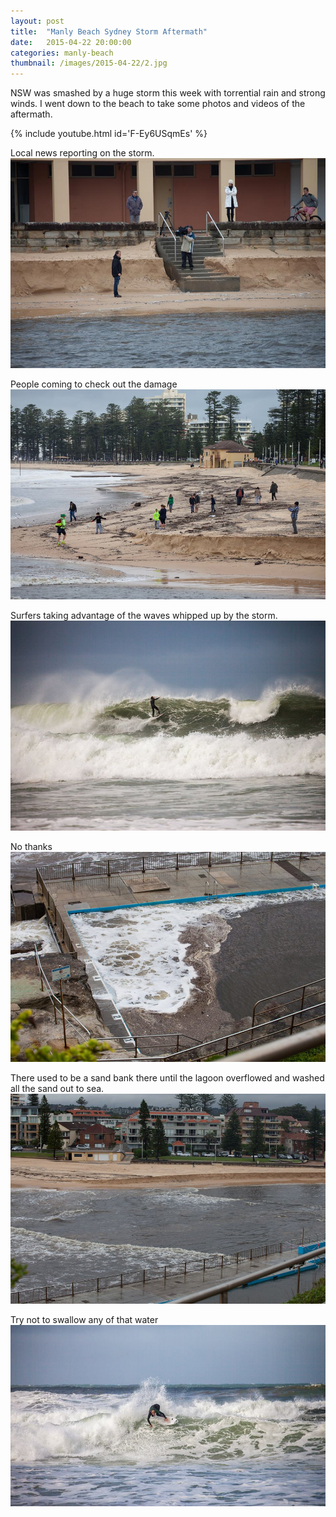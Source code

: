```yaml
---
layout: post
title:  "Manly Beach Sydney Storm Aftermath"
date:   2015-04-22 20:00:00
categories: manly-beach
thumbnail: /images/2015-04-22/2.jpg
---
```


NSW was smashed by a huge storm this week with torrential rain and strong winds. I went down to the beach to take some photos and videos of the aftermath.

{% include youtube.html id='F-Ey6USqmEs' %}

<!--more-->

Local news reporting on the storm.
![](/images/2015-04-22/1.jpg)

People coming to check out the damage
![](/images/2015-04-22/2.jpg)

Surfers taking advantage of the waves whipped up by the storm.
![](/images/2015-04-22/3.jpg)

No thanks
![](/images/2015-04-22/4.jpg)

There used to be a sand bank there until the lagoon overflowed and washed all the sand out to sea.
![](/images/2015-04-22/5.jpg)

Try not to swallow any of that water
![](/images/2015-04-22/6.jpg)
